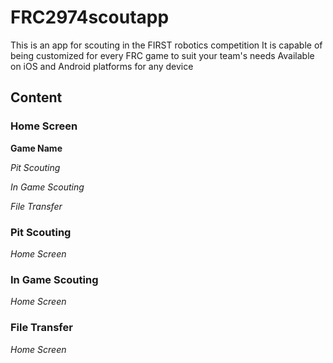 # FRC2974scoutapp
This is an app for scouting in the FIRST robotics competition
It is capable of being customized for every FRC game to suit your team's needs
Available on iOS and Android platforms for any device
## Content

### Home Screen
**Game Name** 

_Pit Scouting_

_In Game Scouting_

_File Transfer_
### Pit Scouting 
_Home Screen_

### In Game Scouting 
_Home Screen_

### File Transfer
_Home Screen_
